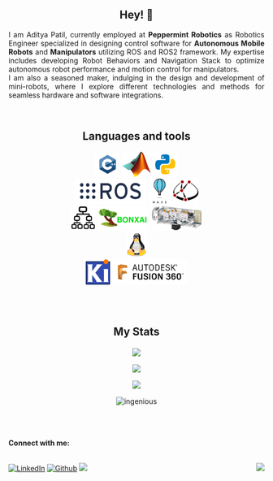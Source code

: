 <h2 align="center">Hey! 👋</h2>

<p align="justify">I am Aditya Patil, currently employed at <b>Peppermint Robotics</b> as Robotics Engineer specialized in designing control software for  <b>Autonomous Mobile Robots</b> and <b>Manipulators</b> utilizing ROS and ROS2 framework. My expertise includes developing Robot Behaviors and Navigation Stack to optimize autonomous robot performance and motion control for manipulators.<br> I am also a seasoned maker, indulging in the design and development of mini-robots, where I explore different technologies and methods for seamless hardware and software integrations.</p>

<br>

<h2 align="center">Languages and tools</h2>

<p align="center">
	<img src="images/c++.svg" height="50"/>
	<img src="images/Matlab.png" height="50"/>
	<img src="images/python.svg" height="50"/>
	<!-- <img src="images/c.svg" width="50" height="50"/> -->
  <br>
  <img src="images/ros.png" height="50"/>
  <img src="images/nav2.png" height="50"/>
  <img src="images/casadi.png" height="50"/>
  <br>
  <img src="images/bt.png" height="50"/>
  <img src="images/bonxai.png" height="50"/>
  <img src="images/ompl.jpg" height="50"/>
  <!-- <img src="images/gazebo.png"  height="50"/>
  <img src="images/rviz.png"  height="50"/> -->
  <!-- <img src="images/Git.png" width="100" height="50"/> -->
	<!-- <img src="images/vscode.svg" width="50" height="50"/> -->
  <br>
  <img src="images/linux.png"  height="50"/>
  <!-- <img src="images/Raspi.png"  height="50"/> -->
  <!-- <img src="images/ESP.png" width="181" height="50"/> -->
  <!-- <img src="images/Arduino.png" width="66" height="50"/> -->
  <br>
  <img src="images/KiCad.png"  height="50"/>
  <img src="images/fusion360.png" height="50"/>
</p>
<br>

<!--
<h2 align="center">Active Work</h2>

<div>
   <p>
    <a href="https://github.com/maker-ATOM/kinet">
      <img src="https://github-readme-stats.vercel.app/api/pin/?username=maker-ATOM&repo=kinet&theme=tokyonight" alt="GitHub Stats" />
    </a>
    <a href="https://github.com/maker-ATOM/spark">
      <img src="https://github-readme-stats.vercel.app/api/pin/?username=maker-ATOM&repo=spark&theme=tokyonight" alt="GitHub Stats" />
    </a>
    <a href="https://github.com/maker-ATOM/optical-odometry">
      <img src="https://github-readme-stats.vercel.app/api/pin/?username=maker-ATOM&repo=optical-odometry&theme=tokyonight" alt="GitHub Stats" />
    </a>
<a href="https://github.com/maker-ATOM/Python-ROS">
      <img src="https://github-readme-stats.vercel.app/api/pin/?username=maker-ATOM&repo=Python-ROS&theme=tokyonight" alt="GitHub Stats" />
    </a> 
  </p> 
</div>-->
<br>
<h2 align="center">My Stats</h2>

<p align="center"><img height="180em" align="center" src="https://github-readme-stats.vercel.app/api?username=maker-ATOM&show_icons=true&locale=en&theme=tokyonight&private_count=true"/></p>
<p align="center"><img height="180em" align="center" src="https://github-readme-streak-stats.herokuapp.com?user=maker-ATOM&theme=tokyonight"/></p>
<p align="center"><img height="180em" align="center" src="https://github-readme-stats.vercel.app/api/top-langs/?username=maker-ATOM&show_icons=true&locale=en&layout=compact&theme=tokyonight&hide=html,css,scss,jupyter%20notebook&langs_count=10"/></p>
<p align="center"><img height="180em" src="https://github-profile-summary-cards.vercel.app/api/cards/profile-details?username=maker-ATOM&theme=tokyonight" alt="ingenious" align = "center"/></p>

<br>
<br>
<br>
<b>Connect with me:</b>
<br>
<br>


<!-- <img src="https://user-images.githubusercontent.com/70382532/138322189-2db8df52-9dcb-40a0-88a8-c365466bd33d.gif" > -->

[<img alt="LinkedIn" src="https://img.shields.io/badge/LinkedIn-0077B5?style=for-the-badge&logo=linkedin&logoColor=white" />](https://www.linkedin.com/in/aditya-patil-13207b201/)
[<img alt="Github" src="https://img.shields.io/badge/GitHub-%2312100E.svg?&style=for-the-badge&logo=Github&logoColor=white" />](https://github.com/maker-ATOM)
[<img src="https://img.shields.io/badge/Portfolio-%23FF4D00.svg?&style=for-the-badge">](https://maker-atom.github.io/)
<img align = "right" src="https://komarev.com/ghpvc/?username=maker-ATOM&label=Profile%20views&color=0e75b6&style=flat" />
 <br>



